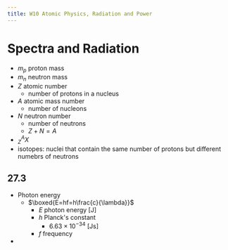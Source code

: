 ```yaml
---
title: W10 Atomic Physics, Radiation and Power
---
```


# Spectra and Radiation

- $m_p$ proton mass
- $m_n$ neutron mass
- $Z$ atomic number
  - number of protons in a nucleus
- $A$ atomic mass number
  - number of nucleons
- $N$ neutron number
  - number of neutrons
  - $Z+N=A$
- $_Z^AX$
- isotopes: nuclei that contain the same number of protons but different numebrs of neutrons

## 27.3

- Photon energy
  - $\boxed{E=hf=h\frac{c}{\lambda}}$
    - $E$ photon energy [J]
    - $h$ Planck's constant
      - $6.63\times10^{-34}$ [Js]
    - $f$ frequency
-
